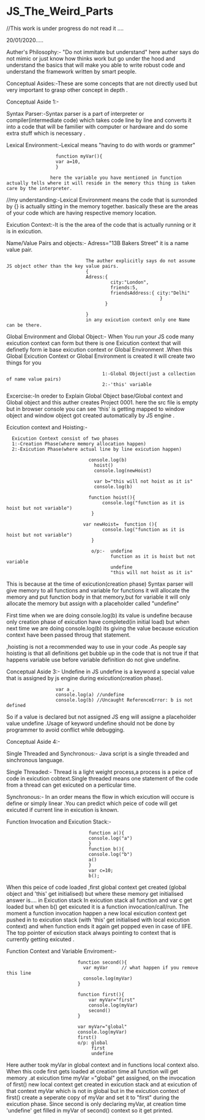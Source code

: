 # JS_The_Weird_Parts
//This work is under progress do not read it ....

20/01/2020.....

Auther's Philosophy:- "Do not immitate but understand" here auther says do not mimic or just know how thinks work but go under the hood                          and understand the basics that will make you able to write robust code and understand the framework written by                            smart people.

Conceptual Asides:-These are some concepts that are not directly used but very important to grasp other concept in depth .

Conceptual Aside 1:-

Syntax Parser:-Syntax parser is a part of interpreter or compiler(intermediate code) which takes code line by line and converts it into a               code that will be familier with computer or hardware and do some extra stuff which is necessary .

Lexical Environment:-Lexical means "having to do with words or grammer" 

                      function myVar(){
                      var a=10,
                      }

                    here the variable you have mentioned in function actually tells where it will reside in the memory this thing is taken                      care by the interpreter.
//my understanding:-Lexical Environment means the code that is surronded by {} is actually sitting in the memory together. 
                     basically these are the areas of your code which are having respective memory location.
                     
Exicution Context:-It is the the area of the code that is actually running or it is in exicution.

Name/Value Pairs and objects:-   Adress="13B Bakers Street" it is a name value pair.

                                 The auther explicitly says do not assume JS object other than the key value pairs.
                                 {
                                 Adress:{
                                          city:"London",
                                          friends:5,
                                          friendsAddress:{ city:"Delhi"
                                                            }
                                        }
                                 
                                 }
                                 in any exicution context only one Name can be there.
  
Global Environment and Global Object:- When You run your JS code many exicution context can form but there is one Exicution context that                                        will definetly form ie base exicution context or Global Environment .When this Global Exicution                                          Context or Global Environment is created it will create two things for you 
           
                                       1:-Global Object(just a collection of name value pairs)
                                       2:-'this' variable
                                       
Excercise:-In oreder to Explain Global Object base/Global context and Global object and this auther creates Project 0001. here the src file is empty but in browser console you can see 'this' is getting mapped to window object and window object got created automatically 
by JS engine .


Ecicution context and Hoisting:-

      Exicution Context consist of two phases 
      1:-Creation Phase(where memory allocation happen)
      2:-Exicution Phase(where actual line by line exicution happen)

                                  console.log(b)
                                    hoist()
                                    console.log(newHoist)
                                    
                                    var b="this will not hoist as it is"
                                    console.log(b)
                                    
                                  function hoist(){
                                       console.log("function as it is hoist but not variable")
                                   }
                                
                                var newHoist=  function (){
                                       console.log("function as it is hoist but not variable")
                                   }
                                   
                                   o/p:-  undefine
                                          function as it is hoist but not variable
                                          undefine
                                          "this will not hoist as it is"
                                   
This is because at the time of exicution(creation phase) Syntax parser will give memory to all functions and variable for functions it will allocate the memory and put function body in that memory,but for variable it will only allocate the memory but assign with a placeholder called "undefine" 

First time when we are doing console.log(b) its value is undefine because only creation phase of exicution have completed(in initial load) but when next time we are doing console.log(b) its giving the value because exicution context have been passed throug that statement.

,hoisting is not a recommended way to use in your code .As people say hoisting is that all definitions get bubble up in the code
that is not true if that happens variable use before variable definition do not give undefine.


Conceptual Aside 3:-  Undefine in JS
                      undefine is a keyword a special value that is assigned by js engine during exicution(creation phase).
                      
                      var a ,
                      console.log(a) //undefine
                      console.log(b) //Uncaught ReferenceError: b is not defined
 So if a value is declared but not assigned JS eng will assigne a placeholder value undefine .Usage of keyword undefine should not be done by programmer to avoid conflict while debugging.
 
 
 Conceptual Aside 4:-
 
 Single Threaded and Synchronous:-
 Java script is a single threaded and sinchronous language.
 
 Single Threaded:-
 Thread is a light weight process,a process is a peice of code in exicution cobtext.Single threaded means one statement of the code from a thread can get exicuted on a perticular time.
 
Synchronous:-
In an order means the flow in which exicution will occure is define or simply linear .You can predict which peice of code will get exicuted if current line in exicution is known.


Function Invocation and Exicution Stack:-


                                  function a(){
                                  console.log("a")
                                  }
                                  function b(){
                                  console.log("b")
                                  a()
                                  }
                                  var c=10;
                                  b();


When this peice of code loaded ,first global context get created (global object and 'this' get initialised) but where these memory get initialised answer is.... in Exicution stack 
In exicution stack all function and var c get loaded but when b() get exicuted it is a function invocation/call/run.
The moment a function invocation happen a new local exicution context get pushed in to exicution stack (with 'this' get initialised with local exicution context) and when function ends it again get popped even in case of IIFE.
The top pointer of exicution stack always pointing to context that is currently getting exicuted .


Function Context and Variable Enviroment:-

                              function second(){
                                var myVar     // what happen if you remove this line
                                console.log(myVar)
                              }

                              function first(){
                                  var myVar="first"
                                  console.log(myVar)
                                  second()
                              }

                              var myVar="global"
                              console.log(myVar)
                              first()
                              o/p: global
                                   first
                                   undefine
                            
 Here auther took myVar in global context and in functions local context also.
 When this code first gets loaded at creation time all function will get memory .at exicution time myVar ="global" get assigned,
 on the invocation of first() new local context get created in exicution stack and at exicution of that context myVar which is not in global but in the exicution context of first() create a seperate copy of myVar and set it to "first" during the exicution phase.
 Since second is only declaring myVar, at creation time 'undefine' get filled in myVar of second() context so it get printed.
 
        


 
 
                                 
                                 
                                 
                                 
                                 
                                 
                                 
                                 
                                 
                                 
                                 
                                 
                                 
                                 
                                 
                                 
                                 
                                 
                                 
                                 
                                 
                                 
                                 
                                 
                                 
                                 
                                 
                                 
  
